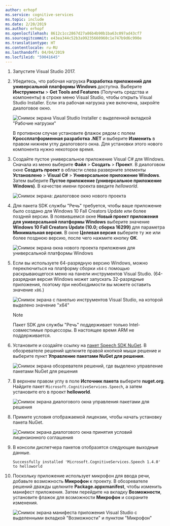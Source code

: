 ```yaml
---
author: erhopf
ms.service: cognitive-services
ms.topic: include
ms.date: 2/20/2019
ms.author: erhopf
ms.openlocfilehash: 8612c1cc2867d27a86b4b90b1ba63c097ad43cf7
ms.sourcegitcommit: e43ea344c52b3a99235660960c1e747b9d6c990e
ms.translationtype: HT
ms.contentlocale: ru-RU
ms.lasthandoff: 04/04/2019
ms.locfileid: "59041645"
---
```

1. Запустите Visual Studio 2017.

1. Убедитесь, что рабочая нагрузка **Разработка приложений для универсальной платформы Windows** доступна. Выберите **Инструменты** > **Get Tools and Features** (Получить средства и компоненты) в строке меню Visual Studio, чтобы открыть Visual Studio Installer. Если эта рабочая нагрузка уже включена, закройте диалоговое окно.

    ![Снимок экрана Visual Studio Installer с выделенной вкладкой "Рабочие нагрузки"](../articles/cognitive-services/Speech-Service/media/sdk/vs-enable-uwp-workload.png)

    В противном случае установите флажок рядом с полем **Кроссплатформенная разработка .NET** и выберите **Изменить** в правом нижнем углу диалогового окна. Для установки этого нового компонента нужно некоторое время.

1. Создайте пустое универсальное приложение Visual C# для Windows. Сначала из меню выберите **Файл** > **Создать** > **Проект**. В диалоговом окне **Создать проект** в области слева разверните элементы **Установлено** > **Visual C#** > **Универсальное приложение Windows**. Затем выберите **Пустое приложение (универсальное приложение Windows)**. В качестве имени проекта введите *helloworld*.

    ![Снимок экрана: диалоговое окно нового проекта](../articles/cognitive-services/Speech-Service/media/sdk/qs-csharp-uwp-01-new-blank-app.png)

1. Для пакета SDK службы "Речь" требуется, чтобы ваше приложение было создано для Windows 10 Fall Creators Update или более поздней версии. В появившемся окне **Новый проект приложения для универсальной платформы Windows** выберите значение **Windows 10 Fall Creators Update (10.0; сборка 16299)** для параметра **Минимальная версия**. В окне **Целевая версия** выберите ту же или более позднюю версию, после чего нажмите кнопку **ОК**.

    ![Снимок экрана окна нового проекта приложения для универсальной платформы Windows](../articles/cognitive-services/Speech-Service/media/sdk/qs-csharp-uwp-02-new-uwp-project.png)

1. Если вы используете 64-разрядную версию Windows, можно переключиться на платформу сборки `x64` с помощью раскрывающегося меню на панели инструментов Visual Studio. (64-разрядная версия Windows может запускать 32-разрядные приложения, поэтому при необходимости вы можете оставить значение `x86`.)

   ![Снимок экрана с панелью инструментов Visual Studio, на которой выделено значение "x64"](../articles/cognitive-services/Speech-Service/media/sdk/qs-csharp-uwp-03-switch-to-x64.png)

   > [!NOTE]
   > Пакет SDK для службы "Речь" поддерживает только Intel-совместимые процессоры. В настоящее время ARM не поддерживается.

1. Установите и создайте ссылку на [пакет Speech SDK NuGet](https://aka.ms/csspeech/nuget). В обозревателе решений щелкните правой кнопкой мыши решение и выберите пункт **Управление пакетами NuGet для решения**.

    ![Снимок экрана обозревателя решений, где выделено управление пакетами NuGet для решения](../articles/cognitive-services/Speech-Service/media/sdk/qs-csharp-uwp-04-manage-nuget-packages.png)

1. В верхнем правом углу в поле **Источник пакета** выберите **nuget.org**. Найдите пакет `Microsoft.CognitiveServices.Speech`, а затем установите его в проект **helloworld**.

    ![Снимок экрана диалогового окна управления пакетами для решения](../articles/cognitive-services/Speech-Service/media/sdk/qs-csharp-uwp-05-nuget-install-1.0.0.png "Установка пакета NuGet")

1. Примите условия отображаемой лицензии, чтобы начать установку пакета NuGet.

    ![Снимок экрана диалогового окна принятия условий лицензионного соглашения](../articles/cognitive-services/Speech-Service/media/sdk/qs-csharp-uwp-06-nuget-license.png "Принять условия лицензии")

1. В консоли диспетчера пакетов отобразятся следующие выходные данные.

   ```text
   Successfully installed 'Microsoft.CognitiveServices.Speech 1.4.0' to helloworld
   ```

1. Поскольку приложение использует микрофон для ввода речи, добавьте возможность **Микрофон** к проекту. В обозревателе решений дважды щелкните **Package.appxmanifest**, чтобы изменить манифест приложения. Затем перейдите на вкладку **Возможности**, установите флажок для возможности **Микрофон** и сохраните изменения.

   ![Снимок экрана манифеста приложения Visual Studio с выделенными вкладкой "Возможности" и пунктом "Микрофон"](../articles/cognitive-services/Speech-Service/media/sdk/qs-csharp-uwp-07-capabilities.png)
